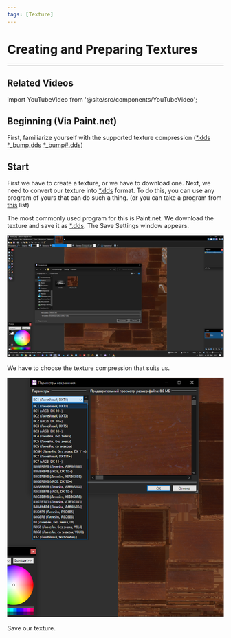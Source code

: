 ```yaml
---
tags: [Texture]
---
```


# Creating and Preparing Textures

___

## Related Videos

import YouTubeVideo from '@site/src/components/YouTubeVideo';

<div className="video-grid">
  <YouTubeVideo id="HwTYYH5zLjo"/>
</div>

## Beginning (Via Paint.net)

First, familiarize yourself with the supported texture compression ([*.dds](../../references/file-formats/textures/dds.md) [*_bump.dds](../../references/file-formats/textures/bump.md) [*_bump#.dds](../../references/file-formats/textures/bump_hash.md))

## Start

First we have to create a texture, or we have to download one.
Next, we need to convert our texture into [*.dds](../../references/file-formats/textures/dds.md) format.
To do this, you can use any program of yours that can do such a thing. (or you can take a program from [this](../../modding-tools/README.md) list)

The most commonly used program for this is Paint.net. We download the texture and save it as [*.dds](../../references/file-formats/textures/dds.md).
The Save Settings window appears.

![save-texture](assets/images/save-texture.png)

We have to choose the texture compression that suits us.

![select-compressions](assets/images/compressions.png)

Save our texture.
